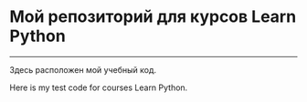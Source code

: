 # Мой репозиторий для курсов Learn Python

------

Здесь расположен мой учебный код.

Here is my test code for courses Learn Python.
